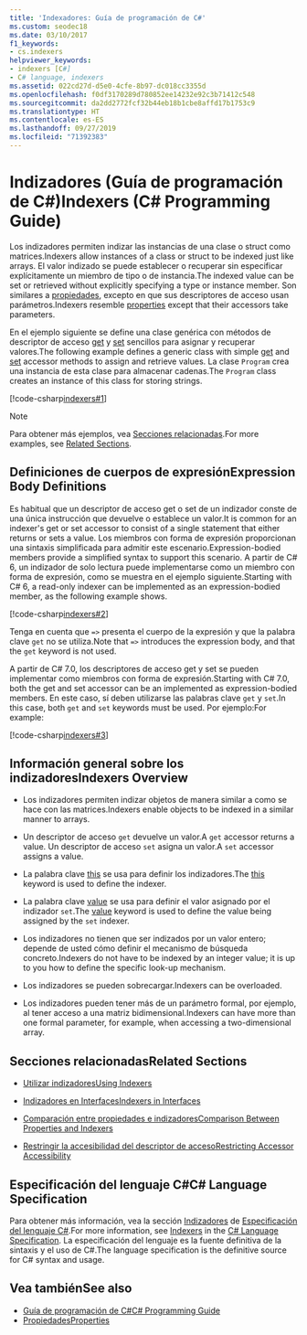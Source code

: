 ```yaml
---
title: 'Indexadores: Guía de programación de C#'
ms.custom: seodec18
ms.date: 03/10/2017
f1_keywords:
- cs.indexers
helpviewer_keywords:
- indexers [C#]
- C# language, indexers
ms.assetid: 022cd27d-d5e0-4cfe-8b97-dc018cc3355d
ms.openlocfilehash: f0df3170289d780852ee14232e92c3b71412c548
ms.sourcegitcommit: da2dd2772fcf32b44eb18b1cbe8affd17b1753c9
ms.translationtype: HT
ms.contentlocale: es-ES
ms.lasthandoff: 09/27/2019
ms.locfileid: "71392383"
---
```

# <a name="indexers-c-programming-guide"></a><span data-ttu-id="ee861-102">Indizadores (Guía de programación de C#)</span><span class="sxs-lookup"><span data-stu-id="ee861-102">Indexers (C# Programming Guide)</span></span>

<span data-ttu-id="ee861-103">Los indizadores permiten indizar las instancias de una clase o struct como matrices.</span><span class="sxs-lookup"><span data-stu-id="ee861-103">Indexers allow instances of a class or struct to be indexed just like arrays.</span></span> <span data-ttu-id="ee861-104">El valor indizado se puede establecer o recuperar sin especificar explícitamente un miembro de tipo o de instancia.</span><span class="sxs-lookup"><span data-stu-id="ee861-104">The indexed value can be set or retrieved without explicitly specifying a type or instance member.</span></span> <span data-ttu-id="ee861-105">Son similares a [propiedades](../classes-and-structs/properties.md), excepto en que sus descriptores de acceso usan parámetros.</span><span class="sxs-lookup"><span data-stu-id="ee861-105">Indexers resemble [properties](../classes-and-structs/properties.md) except that their accessors take parameters.</span></span>  

 <span data-ttu-id="ee861-106">En el ejemplo siguiente se define una clase genérica con métodos de descriptor de acceso [get](../../language-reference/keywords/get.md) y [set](../../language-reference/keywords/set.md) sencillos para asignar y recuperar valores.</span><span class="sxs-lookup"><span data-stu-id="ee861-106">The following example defines a generic class with simple [get](../../language-reference/keywords/get.md) and [set](../../language-reference/keywords/set.md) accessor methods to assign and retrieve values.</span></span> <span data-ttu-id="ee861-107">La clase `Program` crea una instancia de esta clase para almacenar cadenas.</span><span class="sxs-lookup"><span data-stu-id="ee861-107">The `Program` class creates an instance of this class for storing strings.</span></span>  
  
 [!code-csharp[indexers#1](../../../../samples/snippets/csharp/programming-guide/indexers/indexer-1.cs)]  
  
> [!NOTE]
> <span data-ttu-id="ee861-108">Para obtener más ejemplos, vea [Secciones relacionadas](./index.md#BKMK_RelatedSections).</span><span class="sxs-lookup"><span data-stu-id="ee861-108">For more examples, see [Related Sections](./index.md#BKMK_RelatedSections).</span></span>  
  
## <a name="expression-body-definitions"></a><span data-ttu-id="ee861-109">Definiciones de cuerpos de expresión</span><span class="sxs-lookup"><span data-stu-id="ee861-109">Expression Body Definitions</span></span>  
 
<span data-ttu-id="ee861-110">Es habitual que un descriptor de acceso get o set de un indizador conste de una única instrucción que devuelve o establece un valor.</span><span class="sxs-lookup"><span data-stu-id="ee861-110">It is common for an indexer's get or set accessor to consist of a single statement that either returns or sets a value.</span></span> <span data-ttu-id="ee861-111">Los miembros con forma de expresión proporcionan una sintaxis simplificada para admitir este escenario.</span><span class="sxs-lookup"><span data-stu-id="ee861-111">Expression-bodied members provide a simplified syntax to support this scenario.</span></span> <span data-ttu-id="ee861-112">A partir de C# 6, un indizador de solo lectura puede implementarse como un miembro con forma de expresión, como se muestra en el ejemplo siguiente.</span><span class="sxs-lookup"><span data-stu-id="ee861-112">Starting with C# 6, a read-only indexer can be implemented as an expression-bodied member, as the following example shows.</span></span>

[!code-csharp[indexers#2](../../../../samples/snippets/csharp/programming-guide/indexers/indexer-2.cs)]  

<span data-ttu-id="ee861-113">Tenga en cuenta que `=>` presenta el cuerpo de la expresión y que la palabra clave `get` no se utiliza.</span><span class="sxs-lookup"><span data-stu-id="ee861-113">Note that `=>` introduces the expression body, and that the `get` keyword is not used.</span></span> 

<span data-ttu-id="ee861-114">A partir de C# 7.0, los descriptores de acceso get y set se pueden implementar como miembros con forma de expresión.</span><span class="sxs-lookup"><span data-stu-id="ee861-114">Starting with C# 7.0, both the get and set accessor can be an implemented as expression-bodied members.</span></span> <span data-ttu-id="ee861-115">En este caso, sí deben utilizarse las palabras clave `get` y `set`.</span><span class="sxs-lookup"><span data-stu-id="ee861-115">In this case, both `get` and `set` keywords must be used.</span></span> <span data-ttu-id="ee861-116">Por ejemplo:</span><span class="sxs-lookup"><span data-stu-id="ee861-116">For example:</span></span>

[!code-csharp[indexers#3](../../../../samples/snippets/csharp/programming-guide/indexers/indexer-3.cs)]  
  
## <a name="indexers-overview"></a><span data-ttu-id="ee861-117">Información general sobre los indizadores</span><span class="sxs-lookup"><span data-stu-id="ee861-117">Indexers Overview</span></span>  
  
- <span data-ttu-id="ee861-118">Los indizadores permiten indizar objetos de manera similar a como se hace con las matrices.</span><span class="sxs-lookup"><span data-stu-id="ee861-118">Indexers enable objects to be indexed in a similar manner to arrays.</span></span>  
  
- <span data-ttu-id="ee861-119">Un descriptor de acceso `get` devuelve un valor.</span><span class="sxs-lookup"><span data-stu-id="ee861-119">A `get` accessor returns a value.</span></span> <span data-ttu-id="ee861-120">Un descriptor de acceso `set` asigna un valor.</span><span class="sxs-lookup"><span data-stu-id="ee861-120">A `set` accessor assigns a value.</span></span>  
  
- <span data-ttu-id="ee861-121">La palabra clave [this](../../language-reference/keywords/this.md) se usa para definir los indizadores.</span><span class="sxs-lookup"><span data-stu-id="ee861-121">The [this](../../language-reference/keywords/this.md) keyword is used to define the indexer.</span></span>  
  
- <span data-ttu-id="ee861-122">La palabra clave [value](../../language-reference/keywords/value.md) se usa para definir el valor asignado por el indizador `set`.</span><span class="sxs-lookup"><span data-stu-id="ee861-122">The [value](../../language-reference/keywords/value.md) keyword is used to define the value being assigned by the `set` indexer.</span></span>  
  
- <span data-ttu-id="ee861-123">Los indizadores no tienen que ser indizados por un valor entero; depende de usted cómo definir el mecanismo de búsqueda concreto.</span><span class="sxs-lookup"><span data-stu-id="ee861-123">Indexers do not have to be indexed by an integer value; it is up to you how to define the specific look-up mechanism.</span></span>  
  
- <span data-ttu-id="ee861-124">Los indizadores se pueden sobrecargar.</span><span class="sxs-lookup"><span data-stu-id="ee861-124">Indexers can be overloaded.</span></span>  
  
- <span data-ttu-id="ee861-125">Los indizadores pueden tener más de un parámetro formal, por ejemplo, al tener acceso a una matriz bidimensional.</span><span class="sxs-lookup"><span data-stu-id="ee861-125">Indexers can have more than one formal parameter, for example, when accessing a two-dimensional array.</span></span>  
  
## <a name="BKMK_RelatedSections"></a> <span data-ttu-id="ee861-126">Secciones relacionadas</span><span class="sxs-lookup"><span data-stu-id="ee861-126">Related Sections</span></span>  
  
- [<span data-ttu-id="ee861-127">Utilizar indizadores</span><span class="sxs-lookup"><span data-stu-id="ee861-127">Using Indexers</span></span>](./using-indexers.md)  
  
- [<span data-ttu-id="ee861-128">Indizadores en Interfaces</span><span class="sxs-lookup"><span data-stu-id="ee861-128">Indexers in Interfaces</span></span>](./indexers-in-interfaces.md)  
  
- [<span data-ttu-id="ee861-129">Comparación entre propiedades e indizadores</span><span class="sxs-lookup"><span data-stu-id="ee861-129">Comparison Between Properties and Indexers</span></span>](./comparison-between-properties-and-indexers.md)  
  
- [<span data-ttu-id="ee861-130">Restringir la accesibilidad del descriptor de acceso</span><span class="sxs-lookup"><span data-stu-id="ee861-130">Restricting Accessor Accessibility</span></span>](../classes-and-structs/restricting-accessor-accessibility.md)  
  
## <a name="c-language-specification"></a><span data-ttu-id="ee861-131">Especificación del lenguaje C#</span><span class="sxs-lookup"><span data-stu-id="ee861-131">C# Language Specification</span></span>  

<span data-ttu-id="ee861-132">Para obtener más información, vea la sección [Indizadores](~/_csharplang/spec/classes.md#indexers) de [Especificación del lenguaje C#](../../language-reference/language-specification/index.md).</span><span class="sxs-lookup"><span data-stu-id="ee861-132">For more information, see [Indexers](~/_csharplang/spec/classes.md#indexers) in the [C# Language Specification](../../language-reference/language-specification/index.md).</span></span> <span data-ttu-id="ee861-133">La especificación del lenguaje es la fuente definitiva de la sintaxis y el uso de C#.</span><span class="sxs-lookup"><span data-stu-id="ee861-133">The language specification is the definitive source for C# syntax and usage.</span></span>
  
## <a name="see-also"></a><span data-ttu-id="ee861-134">Vea también</span><span class="sxs-lookup"><span data-stu-id="ee861-134">See also</span></span>

- [<span data-ttu-id="ee861-135">Guía de programación de C#</span><span class="sxs-lookup"><span data-stu-id="ee861-135">C# Programming Guide</span></span>](../index.md)
- [<span data-ttu-id="ee861-136">Propiedades</span><span class="sxs-lookup"><span data-stu-id="ee861-136">Properties</span></span>](../classes-and-structs/properties.md)

